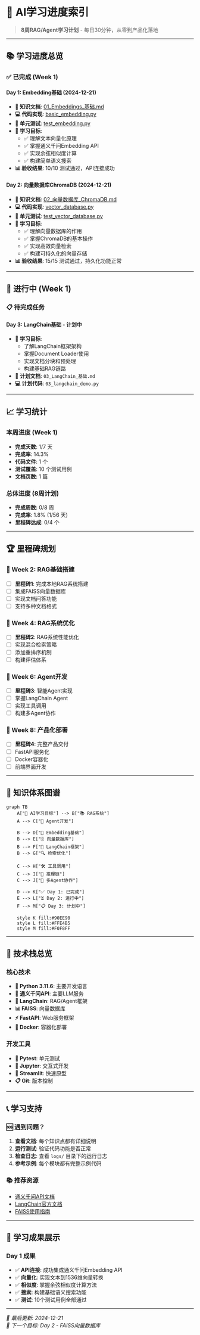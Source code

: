 # 🎯 AI学习进度索引

> **8周RAG/Agent学习计划** - 每日30分钟，从零到产品化落地

---

## 📚 学习进度总览

### ✅ 已完成 (Week 1)

#### Day 1: Embedding基础 (2024-12-21)
- **📄 知识文档**: [01_Embeddings_基础.md](day01/01_Embeddings_基础.md)
- **💻 代码实现**: [basic_embedding.py](../src/day01_embedding_demo/basic_embedding.py)
- **🧪 单元测试**: [test_embedding.py](../tests/day01/test_embedding.py)
- **🎯 学习目标**: 
  - ✅ 理解文本向量化原理
  - ✅ 掌握通义千问Embedding API
  - ✅ 实现余弦相似度计算
  - ✅ 构建简单语义搜索
- **📊 验收结果**: 10/10 测试通过，API连接成功

#### Day 2: 向量数据库ChromaDB (2024-12-21)
- **📄 知识文档**: [02_向量数据库_ChromaDB.md](day02/02_向量数据库_ChromaDB.md)
- **💻 代码实现**: [vector_database.py](../src/day02_faiss_demo/vector_database.py)
- **🧪 单元测试**: [test_vector_database.py](../tests/day02/test_vector_database.py)
- **🎯 学习目标**: 
  - ✅ 理解向量数据库的作用
  - ✅ 掌握ChromaDB的基本操作
  - ✅ 实现高效向量检索
  - ✅ 构建可持久化的向量存储
- **📊 验收结果**: 15/15 测试通过，持久化功能正常

---

## 🔄 进行中 (Week 1)

### 📋 待完成任务

#### Day 3: LangChain基础 - 计划中
- **🎯 学习目标**: 
  - 了解LangChain框架架构
  - 掌握Document Loader使用
  - 实现文档分块和预处理
  - 构建基础RAG链路
- **📄 计划文档**: `03_LangChain_基础.md`
- **💻 计划代码**: `03_langchain_demo.py`

---

## 📈 学习统计

### 本周进度 (Week 1)
- **完成天数**: 1/7 天
- **完成率**: 14.3%
- **代码文件**: 1 个
- **测试覆盖**: 10 个测试用例
- **文档页数**: 1 篇

### 总体进度 (8周计划)
- **完成周数**: 0/8 周
- **完成率**: 1.8% (1/56 天)
- **里程碑达成**: 0/4 个

---

## 🏆 里程碑规划

### 🎯 Week 2: RAG基础搭建
- [ ] **里程碑1**: 完成本地RAG系统搭建
- [ ] 集成FAISS向量数据库
- [ ] 实现文档问答功能
- [ ] 支持多种文档格式

### 🎯 Week 4: RAG系统优化
- [ ] **里程碑2**: RAG系统性能优化
- [ ] 实现混合检索策略
- [ ] 添加重排序机制
- [ ] 构建评估体系

### 🎯 Week 6: Agent开发
- [ ] **里程碑3**: 智能Agent实现
- [ ] 掌握LangChain Agent
- [ ] 实现工具调用
- [ ] 构建多Agent协作

### 🎯 Week 8: 产品化部署
- [ ] **里程碑4**: 完整产品交付
- [ ] FastAPI服务化
- [ ] Docker容器化
- [ ] 前端界面开发

---

## 📖 知识体系图谱

```mermaid
graph TB
    A["🎯 AI学习目标"] --> B["📚 RAG系统"]
    A --> C["🤖 Agent开发"]
    
    B --> D["📄 Embedding基础"]
    B --> E["🗄️ 向量数据库"]
    B --> F["🔗 LangChain框架"]
    B --> G["🔍 检索优化"]
    
    C --> H["🛠️ 工具调用"]
    C --> I["🧠 推理链"]
    C --> J["👥 多Agent协作"]
    
    D --> K["✅ Day 1: 已完成"]
    E --> L["⏳ Day 2: 进行中"]
    F --> M["📋 Day 3: 计划中"]
    
    style K fill:#90EE90
    style L fill:#FFE4B5
    style M fill:#F0F8FF
```

---

## 🔧 技术栈总览

### 核心技术
- **🐍 Python 3.11.6**: 主要开发语言
- **🤖 通义千问API**: 主要LLM服务
- **🔗 LangChain**: RAG/Agent框架
- **📊 FAISS**: 向量数据库
- **⚡ FastAPI**: Web服务框架
- **🐳 Docker**: 容器化部署

### 开发工具
- **📝 Pytest**: 单元测试
- **📓 Jupyter**: 交互式开发
- **🎨 Streamlit**: 快速原型
- **📋 Git**: 版本控制

---

## 📞 学习支持

### 🆘 遇到问题？
1. **查看文档**: 每个知识点都有详细说明
2. **运行测试**: 验证代码功能是否正常
3. **检查日志**: 查看 `logs/` 目录下的运行日志
4. **参考示例**: 每个模块都有完整示例代码

### 📚 推荐资源
- [通义千问API文档](https://help.aliyun.com/zh/dashscope/)
- [LangChain官方文档](https://python.langchain.com/)
- [FAISS使用指南](https://github.com/facebookresearch/faiss)

---

## 🎉 学习成果展示

### Day 1 成果
- ✅ **API连接**: 成功集成通义千问Embedding API
- ✅ **向量化**: 实现文本到1536维向量转换
- ✅ **相似度**: 掌握余弦相似度计算方法
- ✅ **搜索**: 构建基础语义搜索功能
- ✅ **测试**: 10个测试用例全部通过

---

*📅 最后更新: 2024-12-21*  
*🎯 下一个目标: Day 2 - FAISS向量数据库*